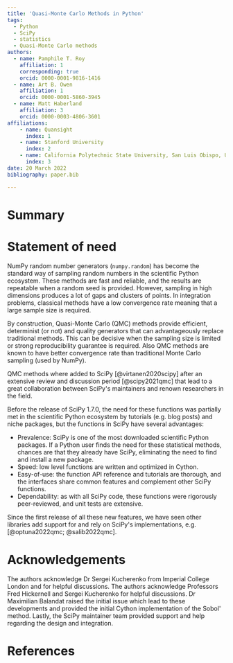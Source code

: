 ```yaml
---
title: 'Quasi-Monte Carlo Methods in Python'
tags:
  - Python
  - SciPy
  - statistics
  - Quasi-Monte Carlo methods
authors:
  - name: Pamphile T. Roy
    affiliation: 1
    corresponding: true
    orcid: 0000-0001-9816-1416
  - name: Art B. Owen
    affiliation: 1
    orcid: 0000-0001-5860-3945
  - name: Matt Haberland
    affiliation: 3
    orcid: 0000-0003-4806-3601
affiliations:
    - name: Quansight
      index: 1
    - name: Stanford University
      index: 2
    - name: California Polytechnic State University, San Luis Obispo, USA
      index: 3
date: 20 March 2022
bibliography: paper.bib

---
```


# Summary


# Statement of need

NumPy random number generators (`numpy.random`) has become the standard way of
sampling random numbers in the scientific Python ecosystem.
These methods are fast and reliable, and the results are repeatable when a
random seed is provided. However, sampling in high dimensions produces a lot of
gaps and clusters of points. In integration problems, classical methods have a 
low convergence rate meaning that a large sample size is required.

By construction, Quasi-Monte Carlo (QMC) methods provide efficient, determinist
(or not) and quality generators that can advantageously replace traditional
methods. This can be decisive when the sampling size is limited or strong
reproducibility guarantee is required. Also QMC methods are known to have
better convergence rate than traditional Monte Carlo sampling (used by NumPy).

QMC methods where added to SciPy [@virtanen2020scipy] after an extensive review
and discussion period [@scipy2021qmc] that lead to a great collaboration
between SciPy's maintainers and renown researchers in the field.

Before the release of SciPy 1.7.0, the need for these functions was partially
met in the scientific Python ecosystem by tutorials (e.g. blog posts)
and niche packages, but the functions in SciPy have several advantages:

- Prevalence: SciPy is one of the most downloaded scientific Python packages.
  If a Python user finds the need for these statistical methods, chances are
  that they already have SciPy, eliminating the need to find and install a
  new package.
- Speed: low level functions are written and optimized in Cython.
- Easy-of-use: the function API reference and tutorials are thorough,
  and the interfaces share common features and complement other SciPy functions.
- Dependability: as with all SciPy code, these functions were rigorously
  peer-reviewed, and unit tests are extensive.

Since the first release of all these new features, we have seen other libraries
add support for and rely on SciPy's implementations,
e.g. [@optuna2022qmc; @salib2022qmc].

# Acknowledgements

The authors acknowledge Dr Sergei Kucherenko from Imperial College London and
for helpful discussions. The authors acknowledge Professors Fred Hickernell and
Sergei Kucherenko for helpful discussions. Dr Maximilian Balandat raised the
initial issue which lead to these developments and provided the initial Cython
implementation of the Sobol' method. Lastly, the SciPy maintainer team provided
support and help regarding the design and integration.

# References